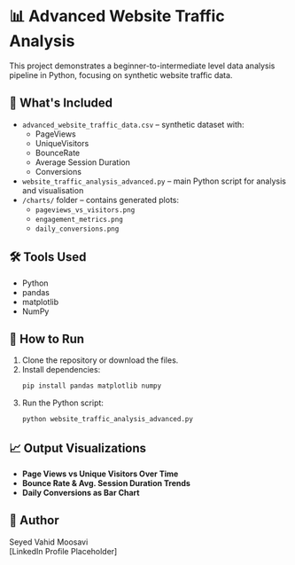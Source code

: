 
# 📊 Advanced Website Traffic Analysis

This project demonstrates a beginner-to-intermediate level data analysis pipeline in Python, focusing on synthetic website traffic data.

## 📁 What's Included

- `advanced_website_traffic_data.csv` – synthetic dataset with:
  - PageViews
  - UniqueVisitors
  - BounceRate
  - Average Session Duration
  - Conversions
- `website_traffic_analysis_advanced.py` – main Python script for analysis and visualisation
- `/charts/` folder – contains generated plots:
  - `pageviews_vs_visitors.png`
  - `engagement_metrics.png`
  - `daily_conversions.png`

## 🛠 Tools Used

- Python
- pandas
- matplotlib
- NumPy

## 🚀 How to Run

1. Clone the repository or download the files.
2. Install dependencies:
   ```bash
   pip install pandas matplotlib numpy
   ```
3. Run the Python script:
   ```bash
   python website_traffic_analysis_advanced.py
   ```

## 📈 Output Visualizations

- **Page Views vs Unique Visitors Over Time**
- **Bounce Rate & Avg. Session Duration Trends**
- **Daily Conversions as Bar Chart**

## 👤 Author

Seyed Vahid Moosavi  
[LinkedIn Profile Placeholder]  
